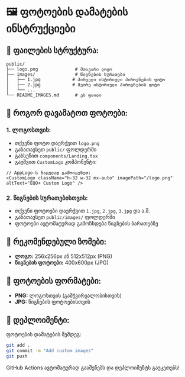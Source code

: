 # 🖼️ ფოტოების დამატების ინსტრუქციები

## 📁 ფაილების სტრუქტურა:

```
public/
├── logo.png              # მთავარი ლოგო
├── images/               # წიგნების სურათები
│   ├── 1.jpg            # პირველი ისტორიული პიროვნების ფოტო
│   ├── 2.jpg            # მეორე ისტორიული პიროვნების ფოტო
│   └── ...
└── README_IMAGES.md      # ეს ფაილი
```

## 🎯 როგორ დავამატოთ ფოტოები:

### 1. **ლოგოსთვის:**
- თქვენი ფოტო დაერქვით `logo.png`
- განათავსეთ `public/` ფოლდერში
- გახსენით `components/Landing.tsx`
- გაუშვით `CustomLogo` კომპონენტი:

```tsx
// AppLogo-ს ნაცვლად გამოიყენეთ:
<CustomLogo className="h-32 w-32 mx-auto" imagePath="/logo.png" altText="EQO+ Custom Logo" />
```

### 2. **წიგნების სურათებისთვის:**
- თქვენი ფოტოები დაერქვით `1.jpg`, `2.jpg`, `3.jpg` და ა.შ.
- განათავსეთ `public/images/` ფოლდერში
- ფოტოები ავტომატურად გამოჩნდება წიგნების ბარათებზე

## 📐 რეკომენდებული ზომები:

- **ლოგო:** 256x256px ან 512x512px (PNG)
- **წიგნების ფოტოები:** 400x600px (JPG)

## 🎨 ფოტოების ფორმატები:

- **PNG:** ლოგოსთვის (გამჭვირვალობისთვის)
- **JPG:** წიგნების ფოტოებისთვის

## 🚀 დეპლოიმენტი:

ფოტოების დამატების შემდეგ:
```bash
git add .
git commit -m "Add custom images"
git push
```

GitHub Actions ავტომატურად გააშენებს და დეპლოიმენტს გაუკეთებს!
